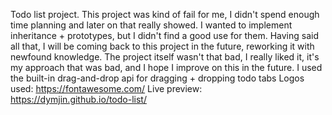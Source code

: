 Todo list project. This project was kind of fail for me, I didn't spend enough time planning and later on that really showed. I wanted to implement inheritance + prototypes, but I didn't find a good use for them. Having said all that, I will be coming back to this project in the future, reworking it with newfound knowledge. The project itself wasn't that bad, I really liked it, it's my approach that was bad, and I hope I improve on this in the future. I used the built-in drag-and-drop api for dragging + dropping todo tabs
Logos used: https://fontawesome.com/
Live preview: https://dymjin.github.io/todo-list/